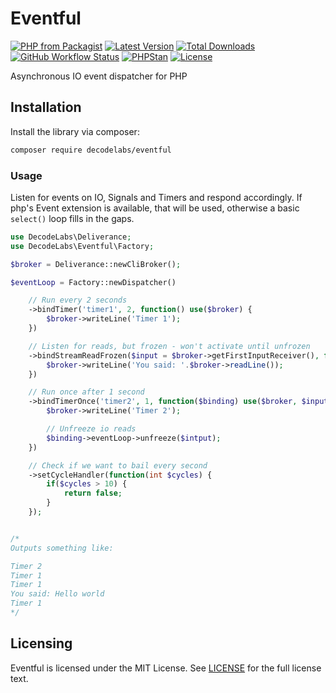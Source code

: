 # Eventful

[![PHP from Packagist](https://img.shields.io/packagist/php-v/decodelabs/eventful?style=flat)](https://packagist.org/packages/decodelabs/eventful)
[![Latest Version](https://img.shields.io/packagist/v/decodelabs/eventful.svg?style=flat)](https://packagist.org/packages/decodelabs/eventful)
[![Total Downloads](https://img.shields.io/packagist/dt/decodelabs/eventful.svg?style=flat)](https://packagist.org/packages/decodelabs/eventful)
[![GitHub Workflow Status](https://img.shields.io/github/workflow/status/decodelabs/eventful/PHP%20Composer)](https://github.com/decodelabs/eventful/actions/workflows/php.yml)
[![PHPStan](https://img.shields.io/badge/PHPStan-enabled-44CC11.svg?longCache=true&style=flat)](https://github.com/phpstan/phpstan)
[![License](https://img.shields.io/packagist/l/decodelabs/eventful?style=flat)](https://packagist.org/packages/decodelabs/eventful)

Asynchronous IO event dispatcher for PHP


## Installation

Install the library via composer:

```bash
composer require decodelabs/eventful
```

### Usage

Listen for events on IO, Signals and Timers and respond accordingly.
If php's Event extension is available, that will be used, otherwise a basic <code>select()</code> loop fills in the gaps.

```php
use DecodeLabs\Deliverance;
use DecodeLabs\Eventful\Factory;

$broker = Deliverance::newCliBroker();

$eventLoop = Factory::newDispatcher()

    // Run every 2 seconds
    ->bindTimer('timer1', 2, function() use($broker) {
        $broker->writeLine('Timer 1');
    })

    // Listen for reads, but frozen - won't activate until unfrozen
    ->bindStreamReadFrozen($input = $broker->getFirstInputReceiver(), function() use($broker) {
        $broker->writeLine('You said: '.$broker->readLine());
    })

    // Run once after 1 second
    ->bindTimerOnce('timer2', 1, function($binding) use($broker, $input) {
        $broker->writeLine('Timer 2');

        // Unfreeze io reads
        $binding->eventLoop->unfreeze($intput);
    })

    // Check if we want to bail every second
    ->setCycleHandler(function(int $cycles) {
        if($cycles > 10) {
            return false;
        }
    });


/*
Outputs something like:

Timer 2
Timer 1
Timer 1
You said: Hello world
Timer 1
*/
```


## Licensing
Eventful is licensed under the MIT License. See [LICENSE](./LICENSE) for the full license text.
